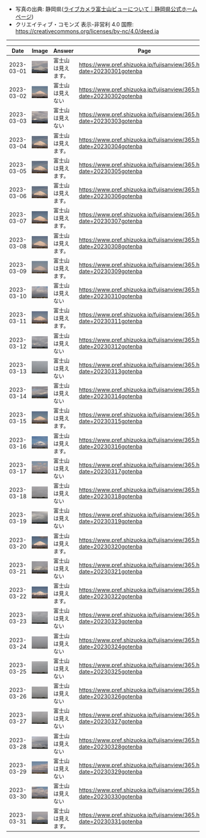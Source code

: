 - 写真の出典: 静岡県([ライブカメラ富士山ビューについて｜静岡県公式ホームページ](https://www.pref.shizuoka.jp/fujisanview/1044916.html))
- クリエイティブ・コモンズ 表示-非営利 4.0 国際: https://creativecommons.org/licenses/by-nc/4.0/deed.ja
---
| Date | Image | Answer | Page |
| --- | --- | --- | --- |
| 2023-03-01 | ![](../images/20230301.jpeg) |  富士山は見えます。  | https://www.pref.shizuoka.jp/fujisanview/365.html?date=20230301gotenba |
| 2023-03-02 | ![](../images/20230302.jpeg) |  富士山は見えない  | https://www.pref.shizuoka.jp/fujisanview/365.html?date=20230302gotenba |
| 2023-03-03 | ![](../images/20230303.jpeg) |  富士山は見えない  | https://www.pref.shizuoka.jp/fujisanview/365.html?date=20230303gotenba |
| 2023-03-04 | ![](../images/20230304.jpeg) |  富士山は見えます。  | https://www.pref.shizuoka.jp/fujisanview/365.html?date=20230304gotenba |
| 2023-03-05 | ![](../images/20230305.jpeg) |  富士山は見えます。  | https://www.pref.shizuoka.jp/fujisanview/365.html?date=20230305gotenba |
| 2023-03-06 | ![](../images/20230306.jpeg) |  富士山は見えます。  | https://www.pref.shizuoka.jp/fujisanview/365.html?date=20230306gotenba |
| 2023-03-07 | ![](../images/20230307.jpeg) |  富士山は見えます。  | https://www.pref.shizuoka.jp/fujisanview/365.html?date=20230307gotenba |
| 2023-03-08 | ![](../images/20230308.jpeg) |  富士山は見えます。  | https://www.pref.shizuoka.jp/fujisanview/365.html?date=20230308gotenba |
| 2023-03-09 | ![](../images/20230309.jpeg) |  富士山は見えます。  | https://www.pref.shizuoka.jp/fujisanview/365.html?date=20230309gotenba |
| 2023-03-10 | ![](../images/20230310.jpeg) |  富士山は見えない  | https://www.pref.shizuoka.jp/fujisanview/365.html?date=20230310gotenba |
| 2023-03-11 | ![](../images/20230311.jpeg) |  富士山は見えます。  | https://www.pref.shizuoka.jp/fujisanview/365.html?date=20230311gotenba |
| 2023-03-12 | ![](../images/20230312.jpeg) |  富士山は見えない  | https://www.pref.shizuoka.jp/fujisanview/365.html?date=20230312gotenba |
| 2023-03-13 | ![](../images/20230313.jpeg) |  富士山は見えない  | https://www.pref.shizuoka.jp/fujisanview/365.html?date=20230313gotenba |
| 2023-03-14 | ![](../images/20230314.jpeg) |  富士山は見えない  | https://www.pref.shizuoka.jp/fujisanview/365.html?date=20230314gotenba |
| 2023-03-15 | ![](../images/20230315.jpeg) |  富士山は見えます。  | https://www.pref.shizuoka.jp/fujisanview/365.html?date=20230315gotenba |
| 2023-03-16 | ![](../images/20230316.jpeg) |  富士山は見えます。  | https://www.pref.shizuoka.jp/fujisanview/365.html?date=20230316gotenba |
| 2023-03-17 | ![](../images/20230317.jpeg) |  富士山は見えない  | https://www.pref.shizuoka.jp/fujisanview/365.html?date=20230317gotenba |
| 2023-03-18 | ![](../images/20230318.jpeg) |  富士山は見えない  | https://www.pref.shizuoka.jp/fujisanview/365.html?date=20230318gotenba |
| 2023-03-19 | ![](../images/20230319.jpeg) |  富士山は見えない  | https://www.pref.shizuoka.jp/fujisanview/365.html?date=20230319gotenba |
| 2023-03-20 | ![](../images/20230320.jpeg) |  富士山は見えます。  | https://www.pref.shizuoka.jp/fujisanview/365.html?date=20230320gotenba |
| 2023-03-21 | ![](../images/20230321.jpeg) |  富士山は見えない  | https://www.pref.shizuoka.jp/fujisanview/365.html?date=20230321gotenba |
| 2023-03-22 | ![](../images/20230322.jpeg) |  富士山は見えます。  | https://www.pref.shizuoka.jp/fujisanview/365.html?date=20230322gotenba |
| 2023-03-23 | ![](../images/20230323.jpeg) |  富士山は見えない  | https://www.pref.shizuoka.jp/fujisanview/365.html?date=20230323gotenba |
| 2023-03-24 | ![](../images/20230324.jpeg) |  富士山は見えない  | https://www.pref.shizuoka.jp/fujisanview/365.html?date=20230324gotenba |
| 2023-03-25 | ![](../images/20230325.jpeg) |  富士山は見えない  | https://www.pref.shizuoka.jp/fujisanview/365.html?date=20230325gotenba |
| 2023-03-26 | ![](../images/20230326.jpeg) |  富士山は見えない  | https://www.pref.shizuoka.jp/fujisanview/365.html?date=20230326gotenba |
| 2023-03-27 | ![](../images/20230327.jpeg) |  富士山は見えない  | https://www.pref.shizuoka.jp/fujisanview/365.html?date=20230327gotenba |
| 2023-03-28 | ![](../images/20230328.jpeg) |  富士山は見えない  | https://www.pref.shizuoka.jp/fujisanview/365.html?date=20230328gotenba |
| 2023-03-29 | ![](../images/20230329.jpeg) |  富士山は見えない  | https://www.pref.shizuoka.jp/fujisanview/365.html?date=20230329gotenba |
| 2023-03-30 | ![](../images/20230330.jpeg) |  富士山は見えない  | https://www.pref.shizuoka.jp/fujisanview/365.html?date=20230330gotenba |
| 2023-03-31 | ![](../images/20230331.jpeg) |  富士山は見えます。  | https://www.pref.shizuoka.jp/fujisanview/365.html?date=20230331gotenba |
